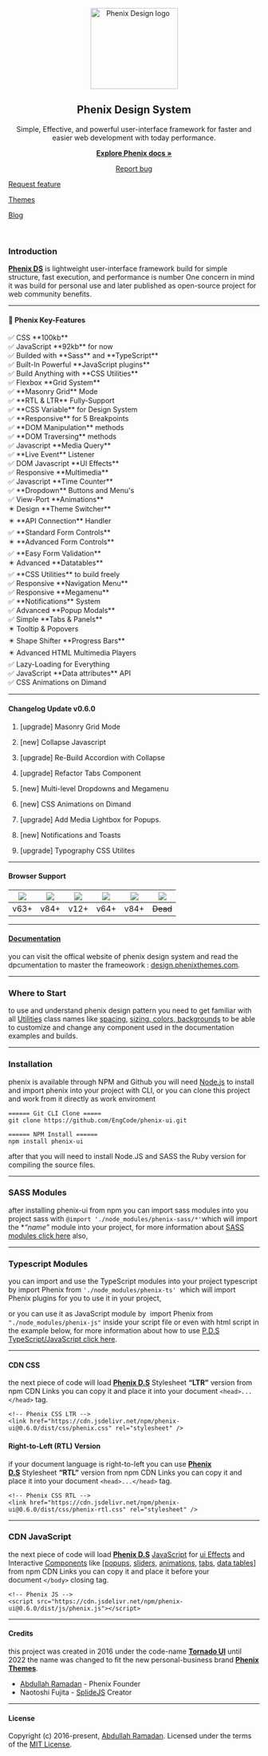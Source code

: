 </div>

<div>
<p align="center">
  <a href="https://design.phenixthemes.com">
    <img src="https://design.phenixthemes.com/wp-content/themes/phenix-docs/_front-end/dist/img/px-logo/pds-icon.png" alt="Phenix Design logo" width="175" height="162">
  </a>
</p>

<h2 align="center">Phenix Design System</h2>

<p align="center">
  Simple, Effective, and powerful user-interface framework for faster and easier web development with today performance.
</p>
<p align="center">
  <a href="https://design.phenixthemes.com/installation/"><strong>Explore Phenix docs »</strong></a>
</p>
<p align="center">
<a href="https://github.com/EngCode/phenix-ui/issues/new?assignees=-&labels=bug&template=bug_report.yml">Report bug</a>

<a href="https://github.com/EngCode/phenix-ui/issues/new?assignees=&labels=feature&template=feature_request.yml">Request feature</a>

<a href="https://phenixthemes.com/">Themes</a>

<a href="https://blog.phenixthemes.com/">Blog</a>

</p>
<p align="center">
  <img src="https://img.shields.io/badge/build-v0.6.0-blue.svg" alt="" />
  <img src="https://img.shields.io/github/languages/code-size/EngCode/phenix-ui.svg" alt="" />
  <img src="https://img.shields.io/github/repo-size/EngCode/phenix-ui.svg" alt="" />
  <img src="https://img.shields.io/github/issues/EngCode/phenix-ui.svg" alt="" />
  <img src="https://img.shields.io/badge/%40typescript-v3.9.10-blue.svg" alt="" />
  <img src="https://img.shields.io/badge/Sass-v7.0.1-blue.svg" alt="" />
</p>
</div>

### Introduction

**[Phenix DS](https://design.phenixthemes.com/about-phenix/ "About Phenix")** is lightweight user-interface framework build for simple structure, fast execution, and performance is number One concern in mind it was build for personal use and later published as open-source project for web community benefits.

---

#### 🚀 Phenix Key-Features

<div>
<ul style="list-style:none;padding:0;margin:0">
    <li>✅ CSS **100kb**</li>
    <li>✅ JavaScript **92kb** for now</li>
    <li>✅ Builded with **Sass** and **TypeScript**</li>
    <li>✅ Built-In Powerful **JavaScript plugins**</li>
    <li>✅ Build Anything with **CSS Utilities**</li>
    <li>✅ Flexbox **Grid System**</li>
    <li>✅ **Masonry Grid** Mode</li>
    <li>✅ **RTL & LTR** Fully-Support</li>
    <li>✅ **CSS Variable** for Design System</li>
    <li>✅ **Responsive** for 5 Breakpoints</li>
    <li>✅ **DOM Manipulation** methods</li>
    <li>✅ **DOM Traversing** methods</li>
    <li>✅ Javascript **Media Query**</li>
    <li>✅ **Live Event** Listener</li>
    <li>✅ DOM Javascript **UI Effects**</li>
    <li>✅ Responsive **Multimedia**</li>
    <li>✅ Javascript **Time Counter**</li>
    <li>✅ **Dropdown** Buttons and Menu's</li>
    <li>✅ View-Port **Animations**</li>
    <li>✴️ Design **Theme Switcher**</li>
    <li>✴️ **API Connection** Handler</li>
    <li>✅ **Standard Form Controls**</li>
    <li>✴️ **Advanced Form Controls**</li>
    <li>✅ **Easy Form Validation**</li>
    <li>✴️ Advanced **Datatables**</li>
    <li>✅ **CSS Utilities** to build freely</li>
    <li>✅ Responsive **Navigation Menu**</li>
    <li>✅ Responsive **Megamenu**</li>
    <li>✅ **Notifications** System</li>
    <li>✅ Advanced **Popup Modals**</li>
    <li>✅ Simple **Tabs & Panels**</li>
    <li>✴️ Tooltip & Popovers</li>
    <li>✴️ Shape Shifter **Progress Bars**</li>
    <li>✴️ Advanced HTML Multimedia Players</li>
    <li>✅ Lazy-Loading for Everything</li>
    <li>✅ JavaScript **Data attributes** API</li>
    <li>✅ CSS Animations on Dimand</li>
</ul>
</div>

--------------------

#### Changelog Update v0.6.0

1. [upgrade] Masonry Grid Mode

2. [new] Collapse Javascript

3. [upgrade] Re-Build Accordion with Collapse

4. [upgrade] Refactor Tabs Component

5. [new] Multi-level Dropdowns and Megamenu

6. [new] CSS Animations on Dimand

7. [upgrade] Add Media Lightbox for Popups.

8. [new] Notifications and Toasts

9. [upgrade] Typography CSS Utilites

--------------------

#### Browser Support

| ![](https://raw.githubusercontent.com/alrra/browser-logos/master/src/firefox/firefox_48x48.png) | ![](https://raw.githubusercontent.com/alrra/browser-logos/master/src/chrome/chrome_48x48.png) | ![](https://raw.githubusercontent.com/alrra/browser-logos/master/src/safari/safari_48x48.png) | ![](https://raw.githubusercontent.com/alrra/browser-logos/master/src/opera/opera_48x48.png) | ![](https://raw.githubusercontent.com/alrra/browser-logos/master/src/edge/edge_48x48.png) | ![](https://raw.githubusercontent.com/alrra/browser-logos/master/src/archive/internet-explorer_9-11/internet-explorer_9-11_48x48.png) |
|:-----------------------------------------------------------------------------------------------:|:---------------------------------------------------------------------------------------------:|:---------------------------------------------------------------------------------------------:|:-------------------------------------------------------------------------------------------:|:-----------------------------------------------------------------------------------------:|:-------------------------------------------------------------------------------------------------------------------------------------:|
| v63+                                                                                            | v84+                                                                                          | v12+                                                                                          | v64+                                                                                        | v84+                                                                                      | ~~Dead~~                                                                                                                              |

---

#### [Documentation](https://design.phenixthemes.com)

you can visit the offical website of phenix design system and read the dpcumentation to master the frameowork : [design.phenixthemes.com](https://design.phenixthemes.com).

---

### Where to Start

to use and understand phenix design pattern you need to get familiar with all [Utilities](https://design.phenixthemes.com/category/utilities/) class names like [spacing](https://design.phenixthemes.com/spacing/)[,](https://design.phenixthemes.com/display/) [s](https://design.phenixthemes.com/sizing/)[izing](https://design.phenixthemes.com/sizing/)[, colors](https://design.phenixthemes.com/colors/)[, backgrounds](https://design.phenixthemes.com/backgrounds/) to be able to customize and change any component used in the documentation examples and builds.

---

### Installation

phenix is available through NPM and Github you will need [Node.js](https://nodejs.org/en/download/ "Download Node JS") to install and import phenix into your project with CLI, or you can clone this project and work from it directly as work enviroment

```
====== Git CLI Clone =====
git clone https://github.com/EngCode/phenix-ui.git

====== NPM Install ======
npm install phenix-ui
```

after that you will need to install Node.JS and SASS the Ruby version for compiling the source files.

---

### SASS Modules

after installing phenix-ui from npm you can import sass modules into you project sass with `@import './node_modules/phenix-sass/*'`which will import the **“*name”** module into your project, for more information about [SASS modules click here](https://design.phenixthemes.com/category/sass-customize/ "SASS Customize") also,

---

### Typescript Modules

you can import and use the TypeScript modules into your project typescript by import Phenix from `'./node_modules/phenix-ts'`  which will import Phenix plugins for you to use it in your project,

or you can use it as JavaScript module by  import Phenix from `"./node_modules/phenix-js"` inside your script file or even with html script in the example below, for more information about how to use [P.D.S TypeScript/JavaScript click here](https://design.phenixthemes.com/category/typescript-js/ "Typescript").

---

#### CDN CSS

the next piece of code will load ******[Phenix D.S](https://design.phenixthemes.com/ "Home")****** Stylesheet **“LTR”** version from npm CDN Links you can copy it and place it into your document `<head>...</head>` tag.

```
<!-- Phenix CSS LTR -->
<link href="https://cdn.jsdelivr.net/npm/phenix-ui@0.6.0/dist/css/phenix.css" rel="stylesheet" />
```

#### Right-to-Left (RTL) Version

if your document language is right-to-left you can use ****[Phenix D.S](https://design.phenixthemes.com/ "Home")**** Stylesheet **“RTL”** version from npm CDN Links you can copy it and place it into your document `<head>...</head>` tag.

```
<!-- Phenix CSS RTL -->
<link href="https://cdn.jsdelivr.net/npm/phenix-ui@0.6.0/dist/css/phenix-rtl.css" rel="stylesheet" />
```

---

### CDN JavaScript

the next piece of code will load ****[Phenix D.S](https://design.phenixthemes.com/ "Home")**** [JavaScript](https://design.phenixthemes.com/category/typescript-js/ "Typescript") for [ui Effects](https://design.phenixthemes.com/ui-effects/ "UI Effects") and Interactive [Components](https://design.phenixthemes.com/category/components/ "Components") like [[popups](https://design.phenixthemes.com/popup-modals/ "Popup Modals"), [sliders](https://design.phenixthemes.com/carousel-slider/ "Carousel Slider"), [animations](https://design.phenixthemes.com/animations/ "Animations"), [tabs](https://design.phenixthemes.com/tabs-panels/ "Tabs & Panels"), [data tables](https://design.phenixthemes.com/data-tables/ "Data Tables")] from npm CDN Links you can copy it and place it before your document `</body>` closing tag.

```
<!-- Phenix JS -->
<script src="https://cdn.jsdelivr.net/npm/phenix-ui@0.6.0/dist/js/phenix.js"></script>
```

---

#### Credits

this project was created in 2016 under the code-name **[Tornado UI](https://tornado.phenixthemes.com/)** until 2022 the name was changed to fit the new personal-business brand **[Phenix Themes](https://phenixthemes.com/ "https://phenixthemes.com")**.

- [Abdullah Ramadan](https://www.facebook.com/Eng.AbdallahPS) - Phenix Founder
- Naotoshi Fujita - [SplideJS]([](https://github.com/Splidejs/splide)) Creator

--------------------

#### License

Copyright (c) 2016-present, [Abdullah Ramadan](https://www.facebook.com/Eng.AbdallahPS). Licensed under the terms of the [MIT License](https://opensource.org/licenses/MIT).
